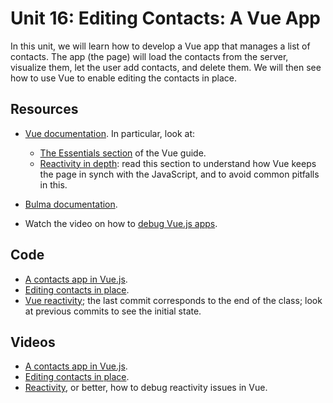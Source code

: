 # Unit 16: Editing Contacts: A Vue App

In this unit, we will learn how to develop a Vue app that manages a list of contacts.  The app (the page) will load the contacts from the server, visualize them, let the user add contacts, and delete them.  We will then see how to use Vue to enable editing the contacts in place. 

## Resources

* [Vue documentation](https://vuejs.org/v2/guide/installation.html).  In particular, look at: 
    * [The Essentials section](https://vuejs.org/v2/guide/installation.html) of the Vue guide. 
    * [Reactivity in depth](https://vuejs.org/v2/guide/reactivity.html): read this section to understand how Vue keeps the page in synch with the JavaScript, and to avoid common pitfalls in this. 

* [Bulma documentation](https://bulma.io/documentation/overview/).

* Watch the video on how to [debug Vue.js apps](howto2.md).

## Code

* [A contacts app in Vue.js](https://bitbucket.org/luca_de_alfaro/lecture_vue_contacts/).
* [Editing contacts in place](https://bitbucket.org/luca_de_alfaro/vue_contacts_edit_in_place/).
* [Vue reactivity](https://bitbucket.org/luca_de_alfaro/vue_reactivity/); the last commit corresponds to the end of the class; look at previous commits to see the initial state. 

## Videos

* [A contacts app in Vue.js](https://drive.google.com/file/d/1Mzoj6-IMbsouH4eKtuEToidfvToWJyV8/view?usp=sharing).
* [Editing contacts in place](https://drive.google.com/file/d/1-H7gZV-RCNIjR3mlj-0Ugs37Ycc1qGdK/view?usp=sharing). 
* [Reactivity](https://drive.google.com/file/d/1gfV9eL4GJCFFANBdqaUDqyuTlabMEMFk/view?usp=sharing), or better, how to debug reactivity issues in Vue. 
